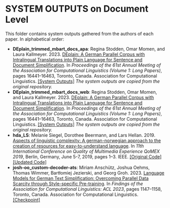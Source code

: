 # SYSTEM OUTPUTS on Document Level

This folder contains system outputs gathered from the authors of each paper.
In alphabetical order:

* **DEplain_trimmed_mbart_docs_apa**:  Regina Stodden, Omar Momen, and Laura Kallmeyer. 2023. [DEplain: A German Parallel Corpus with Intralingual Translations into Plain Language for Sentence and Document Simplification](https://aclanthology.org/2023.acl-long.908/). In *Proceedings of the 61st Annual Meeting of the Association for Computational Linguistics (Volume 1: Long Papers)*, pages 16441–16463, Toronto, Canada. Association for Computational Linguistics. [[System Outputs]](https://github.com/rstodden/DEPlain/tree/main/G__Automatic_Text_Simplification_Experiments/generated_outputs/document-level) *The system outputs are copied from the original repository.*
* **DEplain_trimmed_mbart_docs_web**:  Regina Stodden, Omar Momen, and Laura Kallmeyer. 2023. [DEplain: A German Parallel Corpus with Intralingual Translations into Plain Language for Sentence and Document Simplification](https://aclanthology.org/2023.acl-long.908/). In *Proceedings of the 61st Annual Meeting of the Association for Computational Linguistics (Volume 1: Long Papers)*, pages 16441–16463, Toronto, Canada. Association for Computational Linguistics. [[System Outputs]](https://github.com/rstodden/DEPlain/tree/main/G__Automatic_Text_Simplification_Experiments/generated_outputs/document-level) *The system outputs are copied from the original repository.*
* **hda_LS**: Melanie Siegel, Dorothee Beermann, and Lars Hellan. 2019. [Aspects of linguistic complexity: A german-norwegian approach to the creation of resources for easy-to-understand language](https://doi.org/10.1109/QoMEX.2019.8743173). In *11th International Conference on Quality of Multimedia Experience QoMEX 2019*, Berlin, Germany, June 5-7, 2019, pages 1–3. IEEE. [[Original Code]](https://github.com/hdaSprachtechnologie/easy-to-understand_language)[[Updated Code]](https://github.com/rstodden/easy-to-understand_language)
* **josh-oo_custom-decoder-ats**: Miriam Anschütz, Joshua Oehms, Thomas Wimmer, Bartłomiej Jezierski, and Georg Groh. 2023. [Language Models for German Text Simplification: Overcoming Parallel Data Scarcity through Style-specific Pre-training](https://aclanthology.org/2023.findings-acl.74/). In *Findings of the Association for Computational Linguistics: ACL 2023*, pages 1147–1158, Toronto, Canada. Association for Computational Linguistics. [[Checkpoint]](https://huggingface.co/josh-oo/custom-decoder-ats)
